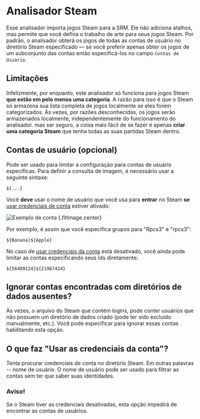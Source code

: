 # Analisador Steam

Esse analisador importa jogos Steam para a SRM. Ele não adiciona atalhos, mas permite que você defina o trabalho de arte para seus jogos Steam. Por padrão, o analisador obterá os jogos de todas as contas de usuário no diretório Steam especificado &mdash; se você preferir apenas obter os jogos de um subconjunto das contas então especificá-los no campo `Contas de Usuário`.

## Limitações
Infelizmente, por enquanto, este analisador só funciona para jogos Steam **que estão em pelo menos uma categoria**. A razão para isso é que o Steam só armazena sua lista completa de jogos localmente se eles forem categorizados. Às vezes, por razões desconhecidas, os jogos serão armazenados localmente, independentemente do funcionamento do analisador. mas ser seguro, a coisa mais fácil de se fazer é apenas **criar uma categoria Steam** que tenha todas as suas partidas Steam dentro.

## Contas de usuário (opcional)

Pode ser usado para limitar a configuração para contas de usuário específicas. Para definir a consulta de imagem, é necessário usar a seguinte sintaxe:
```
${...}
```
Você **deve** usar o nome de usuário que você usa para **entrar** no Steam **se** [usar credenciais de conta](#what-does-use-account-credentials-do) estiver ativado:

![Exemplo de conta](../../../assets/images/user-account-example.png) {.fitImage.center}

Por exemplo, é assim que você especifica grupos para "Rpcs3" e "rpcs3":

```
${Banana}${Apple}
```

No caso de [usar credenciais da conta](#what-does-use-account-credentials-do) está desativado, você ainda pode limitar as contas especificando seus Ids diretamente:

```
${56489124}${21987424}
```

## Ignorar contas encontradas com diretórios de dados ausentes?

Às vezes, o arquivo do Steam que contém logins, pode conter usuários que não possuem um diretório de dados criado (pode ter sido excluído manualmente, etc.). Você pode especificar para ignorar essas contas habilitando esta opção.

## O que faz "Usar as credenciais da conta"?

Tenta procurar credenciais de conta no diretório Steam. Em outras palavras -- nome de usuário. O nome de usuário pode ser usado para filtrar as contas sem ter que saber suas identidades.

### Aviso!

Se o Steam tiver as credenciais desativadas, esta opção impedirá de encontrar as contas de usuários.
